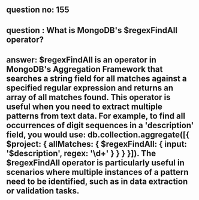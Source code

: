 
      
## question no: 155

## question : What is MongoDB's $regexFindAll operator?

## answer: $regexFindAll is an operator in MongoDB's Aggregation Framework that searches a string field for all matches against a specified regular expression and returns an array of all matches found. This operator is useful when you need to extract multiple patterns from text data. For example, to find all occurrences of digit sequences in a 'description' field, you would use: db.collection.aggregate([{ $project: { allMatches: { $regexFindAll: { input: '$description', regex: '\d+' } } } }]). The $regexFindAll operator is particularly useful in scenarios where multiple instances of a pattern need to be identified, such as in data extraction or validation tasks.
      